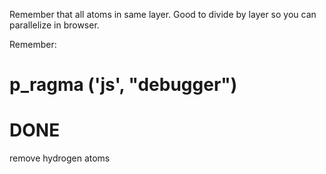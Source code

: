 Remember that all atoms in same layer. Good to divide by layer so you can
parallelize in browser.

Remember:
# __p_ragma__ ('js', "debugger")


DONE
====

remove hydrogen atoms
